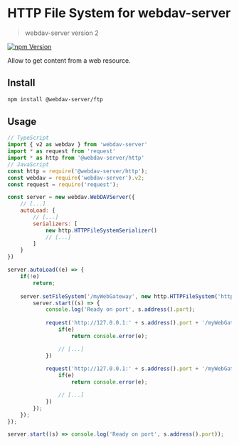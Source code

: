 # HTTP File System for webdav-server
> webdav-server version 2

[![npm Version](https://img.shields.io/npm/v/@webdav-server/http.svg)](https://www.npmjs.com/package/@webdav-server/http)

Allow to get content from a web resource.

## Install

```bash
npm install @webdav-server/ftp
```

## Usage

```javascript
// TypeScript
import { v2 as webdav } from 'webdav-server'
import * as request from 'request'
import * as http from '@webdav-server/http'
// JavaScript
const http = require('@webdav-server/http');
const webdav = require('webdav-server').v2;
const request = require('request');

const server = new webdav.WebDAVServer({
    // [...]
    autoLoad: {
        // [...]
        serializers: [
            new http.HTTPFileSystemSerializer()
            // [...]
        ]
    }
})

server.autoLoad((e) => {
    if(!e)
        return;
    
    server.setFileSystem('/myWebGateway', new http.HTTPFileSystem('https://opensource.org/licenses'), () => {
        server.start((s) => {
            console.log('Ready on port', s.address().port);
            
            request('http://127.0.0.1:' + s.address().port + '/myWebGateway/', (e, res, body) => {
                if(e)
                    return console.error(e);

                // [...]
            })
            
            request('http://127.0.0.1:' + s.address().port + '/myWebGateway/BSD-3-Clause', (e, res, body) => {
                if(e)
                    return console.error(e);

                // [...]
            })
        });
    });
});

server.start((s) => console.log('Ready on port', s.address().port));
```

